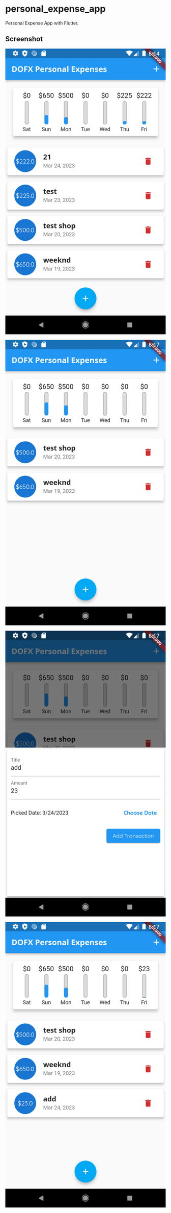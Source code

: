 # personal_expense_app

Personal Expense App with Flutter.

## Screenshot
![all](../img/all.png)

![delete](../img/delete.png)

![add](../img/add.png)

![added](../img/added.png)